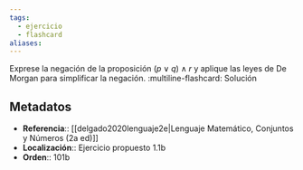 ```yaml
---
tags:
  - ejercicio
  - flashcard
aliases:
---
```

Exprese la negación de la proposición $(p \lor q) \land r$ y aplique las leyes de De Morgan para simplificar la negación.
:multiline-flashcard:
Solución

## Metadatos
- **Referencia**:: [[delgado2020lenguaje2e|Lenguaje Matemático, Conjuntos y Números (2a ed)]]
- **Localización**:: Ejercicio propuesto 1.1b
- **Orden**:: 101b
